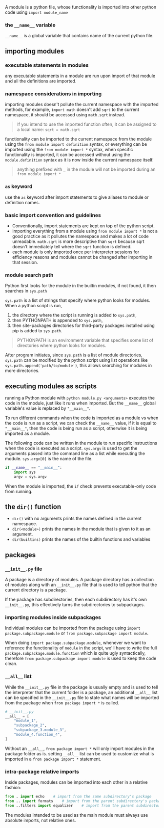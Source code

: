 A module is a python file, whose functionality is imported into other python code using `import module_name`
### the `__name__` variable
`__name__` is a global variable that contains name of the current python file.
## importing modules
### executable statements in modules
any executable statements in a module are run upon import of that module and all the definitions are imported.
### namespace considerations in importing
importing modules doesn't pollute the current namespace with the imported methods, for example, `import math` doesn't add `sqrt` to the current namespace, it should be accessed using `math.sqrt` instead.
> If you intend to use the imported function often, it can be assigned to a local name:
> `sqrt = math.sqrt`

functionality can be imported to the current namespace from the module using the `from module import definition` syntax, or everything can be imported using the `from module import *` syntax, when specific functionality is imported, it can be accessed without using the `module.definition` syntax as it is now inside the current namespace itself.
> anything prefixed with `_` in the module will not be imported during an `from module import *`
### `as` keyword
use the `as` keyword after import statements to give aliases to module or definition names.
### basic import convention and guidelines
- Conventionally, import statements are kept on top of the python script.
- Importing everything from a module using `from module import *` is not a good practice as it pollutes the namespace and makes a lot of code unreadable. `math.sqrt` is more descriptive than `sqrt` because sqrt doesn't immediately tell where the `sqrt` function is defined.
- each module is only imported once per interpreter sessions for efficiency reasons and modules cannot be changed after importing in that session.
### module search path
Python first looks for the module in the builtin modules, if not found, it then searches in `sys.path`

`sys.path` is a list of strings that specify where python looks for modules. When a python script is run,
1. the directory where the script is running is added to `sys.path`, 
2. then PYTHONPATH is appended to `sys.path`, 
3. then site-packages directories for third-party packages installed using pip is added to `sys.path`.

> PYTHONPATH is an environment variable that specifies some list of directories where python looks for modules.

After program initiates, since `sys.path` is a list of module directories, `sys.path` can be modified by the python script using list operations like `sys.path.append('path/to/module')`, this allows searching for modules in more directories.
## executing modules as scripts
running a Python module with `python module.py <arguments>` executes the code in the module, just like it runs when imported. But the `__name__` global variable's value is replaced by `"__main__"`.

To run different commands when the code is imported as a module vs when the code is run as a script, we can check the `__name__` value, if it is equal to `"__main__"`, then the code is being run as a script, otherwise it is being imported as a module.

The following code can be written in the module to run specific instructions when the code is executed as a script. `sys.argv` is used to get the arguments passed into the command line as a list while executing the module. `sys.argv[0]` is the name of the file.
```python
if __name__ == "__main__":
    import sys
    argv = sys.argv
```

When the module is imported, the `if` check prevents executable-only code from running.
## the `dir()` function
- `dir()` with no arguments prints the names defined in the current namespace.
- `dir(<module>)` prints the names in the module that is given to it as an argument.
- `dir(builtins)` prints the names of the builtin functions and variables
## packages
### `__init__.py` file
A package is a directory of modules. A package directory has a collection of modules along with an `__init__.py` file that is used to tell python that the current directory is a package.

If the package has subdirectories, then each subdirectory has it's own `__init__.py`, this effectively turns the subdirectories to subpackages.
### importing modules inside subpackages
Individual modules can be imported from the package using `import package.subpackage.module` or `from package.subpackage import module`.

When doing `import package.subpackage.module`, whenever we want to reference the functionality of `module` in the script, we'll have to write the full `package.subpackage.module.function` which is quite ugly syntactically, therefore `from package.subpackage import module` is used to keep the code clean.
### `__all__` list
While the `__init__.py` file in the package is usually empty and is used to tell the interpreter that the current folder is a package, an additional `__all__` list can be specified in the `__init__.py` file to state what names will be imported from the package when `from package import *` is called.

```python
# __init__.py
__all__ = [
	"module_1",
	"subpackage_2",
	"subpackage_3.module_3",
	"module_4.function_4",
]
```
Without an `__all__`, `from package import *` will only import modules in the package folder as is. setting `__all__` list can be used to customize what is imported in a `from package import *` statement.
### intra-package relative imports
Inside packages, modules can be imported into each other in a relative fashion:
```python
from . import echo    # import from the same subdirectory's package
from .. import formats    # import from the parent subdirectory's package
from ..filters import equalizer    # import from the parent subdirectory's filters directory's package.
```
The modules intended to be used as the main module must always use absolute imports, not relative ones.